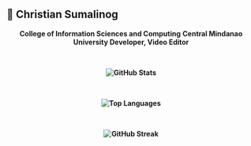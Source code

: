 ## 🐼 Christian Sumalinog

<p align="center">
  <strong>College of Information Sciences and Computing</strong>
  <strong>Central Mindanao University<strong>
  <strong>Developer, Video Editor</strong>
</p>

<br>
<p align="center">
  <img src="https://github-readme-stats.vercel.app/api?username=suchannnnn&show_icons=true&theme=radical" alt="GitHub Stats" />
</p>

<br>
<p align="center">
  <img src="https://github-readme-stats.vercel.app/api/top-langs/?username=suchannnnn&layout=compact&theme=radical" alt="Top Languages" />
</p>

<br>
<p align="center">
  <img src="https://streak-stats.demolab.com/?user=suchannnnn&theme=radical" alt="GitHub Streak" />
</p>


